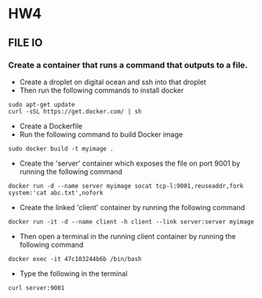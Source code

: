 # HW4
## FILE IO
### Create a container that runs a command that outputs to a file.
* Create a droplet on digital ocean and ssh into that droplet
* Then run the following commands to install docker
```
sudo apt-get update
curl -sSL https://get.docker.com/ | sh
```
* Create a Dockerfile 
* Run the following command to build Docker image
```
sudo docker build -t myimage .
```
* Create the 'server' container which exposes the file on port 9001 by running the following command
```
docker run -d --name server myimage socat tcp-l:9001,reuseaddr,fork system:'cat abc.txt',nofork
```
* Create the linked 'client' container by running the following command
```
docker run -it -d --name client -h client --link server:server myimage
```
* Then open a terminal in the running client container by running the following command
```
docker exec -it 47c103244b6b /bin/bash
```
* Type the following in the terminal
```
curl server:9001
```

 

